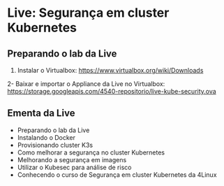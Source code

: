 # Live: Segurança em cluster Kubernetes

## Preparando o lab da Live
1. Instalar o Virtualbox:
https://www.virtualbox.org/wiki/Downloads

2- Baixar e importar o Appliance da Live no Virtualbox:
https://storage.googleapis.com/4540-repositorio/live-kube-security.ova

## Ementa da Live
- Preparando o lab da Live
- Instalando o Docker
- Provisionando cluster K3s
- Como melhorar a segurança no cluster Kubernetes
- Melhorando a segurança em imagens
- Utilizar o Kubesec para análise de risco
- Conhecendo o curso de Segurança em cluster Kubernetes da 4Linux
